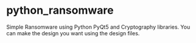 # python_ransomware
Simple Ransomware using Python PyQt5 and Cryptography libraries. You can make the design you want using the design files.
